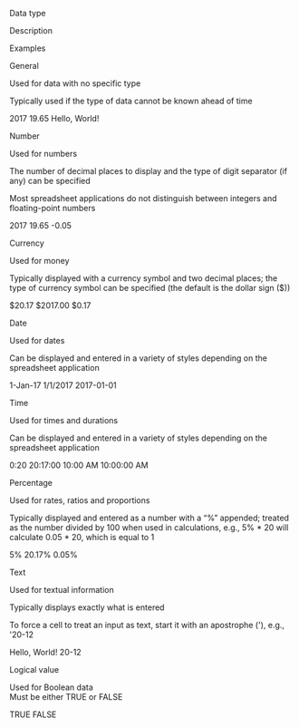 Data type

Description

Examples

General

Used for data with no specific type

Typically used if the type of data cannot be known ahead of time

2017
19.65
Hello, World!

Number

Used for numbers

The number of decimal places to display and the type of digit separator (if any) can be specified

Most spreadsheet applications do not distinguish between integers and floating-point numbers

2017
19.65
-0.05

Currency

Used for money

Typically displayed with a currency symbol and two decimal places; the type of currency symbol can be specified (the default is the dollar sign ($))

$20.17
$2017.00
$0.17

Date

Used for dates

Can be displayed and entered in a variety of styles depending on the spreadsheet application

1-Jan-17
1/1/2017
2017-01-01

Time

Used for times and durations

Can be displayed and entered in a variety of styles depending on the spreadsheet application

0:20
20:17:00
10:00 AM
10:00:00 AM

Percentage

Used for rates, ratios and proportions

Typically displayed and entered as a number with a “%” appended; treated as the number divided by 100 when used in calculations, e.g., 5% * 20 will calculate 0.05 * 20, which is equal to 1

5%
20.17%
0.05%

Text

Used for textual information

Typically displays exactly what is entered

To force a cell to treat an input as text, start it with an apostrophe ('), e.g., '20-12

Hello, World!
20-12

Logical value

Used for Boolean data  
Must be either TRUE or FALSE

TRUE FALSE